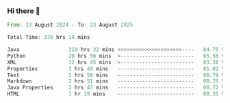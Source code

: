### Hi there 👋

<!--
**luoxuanzao/luoxuanzao** is a ✨ _special_ ✨ repository because its `README.md` (this file) appears on your GitHub profile.

Here are some ideas to get you started:

- 🔭 I’m currently working on ...
- 🌱 I’m currently learning ...
- 👯 I’m looking to collaborate on ...
- 🤔 I’m looking for help with ...
- 💬 Ask me about ...
- 📫 How to reach me: ...
- 😄 Pronouns: ...
- ⚡ Fun fact: ...
-->

<!--START_SECTION:waka-->

```rust
From: 23 August 2024 - To: 23 August 2025

Total Time: 376 hrs 14 mins

Java                319 hrs 32 mins >>>>>>>>>>>>>>>>>>>>>----   84.75 %
Python              20 hrs 56 mins  >------------------------   05.56 %
XML                 12 hrs 45 mins  >------------------------   03.38 %
Properties          3 hrs 49 mins   -------------------------   01.02 %
Text                2 hrs 58 mins   -------------------------   00.79 %
Markdown            2 hrs 51 mins   -------------------------   00.76 %
Java Properties     2 hrs 43 mins   -------------------------   00.72 %
HTML                1 hr 19 mins    -------------------------   00.35 %
```

<!--END_SECTION:waka-->